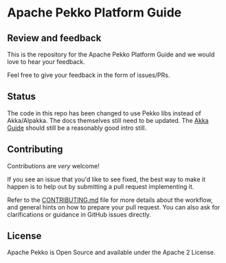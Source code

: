 # Apache Pekko Platform Guide

## Review and feedback

This is the repository for the Apache Pekko Platform Guide and we would love to hear your feedback.

Feel free to give your feedback in the form of issues/PRs.

## Status

The code in this repo has been changed to use Pekko libs instead of Akka/Alpakka. The docs themselves still need to be updated. The [Akka Guide](https://developer.lightbend.com/docs/akka-guide/) should still be a reasonably good intro still.

## Contributing

Contributions are *very* welcome!

If you see an issue that you'd like to see fixed, the best way to make it happen is to help out by submitting a pull request implementing it.

Refer to the [CONTRIBUTING.md](https://github.com/apache/incubator-pekko-platform-guide/blob/main/CONTRIBUTING.md) file for more details about the workflow,
and general hints on how to prepare your pull request. You can also ask for clarifications or guidance in GitHub issues directly.

## License

Apache Pekko is Open Source and available under the Apache 2 License.
